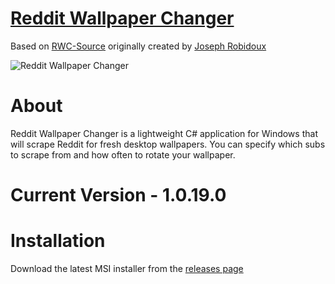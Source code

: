 # [Reddit Wallpaper Changer](https://www.reddit.com/r/rwallpaperchanger/)
Based on [RWC-Source](https://github.com/JosephRobidoux/RWC-Source) originally created by [Joseph Robidoux](https://github.com/JosephRobidoux)

![Reddit Wallpaper Changer](http://i.imgur.com/jVhWthE.jpg "Reddit Wallpaper Changer")

# About
Reddit Wallpaper Changer is a lightweight C# application for Windows that will scrape Reddit for fresh desktop wallpapers. You can specify which subs to scrape from and how often to rotate your wallpaper.

# Current Version - 1.0.19.0

# Installation
Download the latest MSI installer from the [releases page](https://github.com/qwertydog/Reddit-Wallpaper-Changer/releases)
